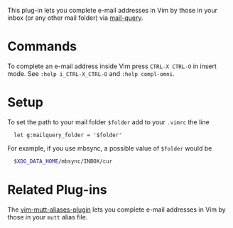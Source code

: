 This plug-in lets you complete e-mail addresses in Vim by those in your inbox (or any other mail folder) via [mail-query](https://github.com/pbrisbin/mail-query).

# Commands

To complete an e-mail address inside Vim press `CTRL-X CTRL-O` in insert
mode. See `:help i_CTRL-X_CTRL-O` and `:help compl-omni`.

# Setup

To set the path to your mail folder `$folder` add to your `.vimrc` the line

```vim
  let g:mailquery_folder = '$folder'
```

For example, if you use mbsync, a possible value of `$folder` would be

```sh
  $XDG_DATA_HOME/mbsync/INBOX/cur
```

# Related Plug-ins

The [vim-mutt-aliases-plugin](https://github.com/Konfekt/vim-mutt-aliases-plugin) lets you complete e-mail addresses in Vim by those in your `mutt` alias file.
